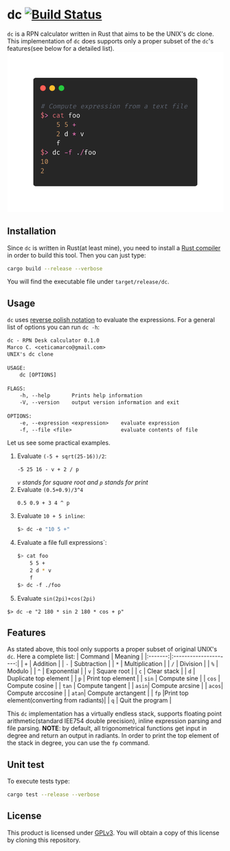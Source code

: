 # dc [![Build Status](https://www.travis-ci.com/ice-bit/dc.svg?branch=main)](https://www.travis-ci.com/ice-bit/dc)
`dc` is a RPN calculator written in Rust that aims to be the UNIX's dc clone. This implementation of `dc`
does supports only a proper subset of the `dc`'s features(see below for a detailed list).  
![example](.screen.png)

## Installation
Since `dc` is written in Rust(at least mine), you need to install a 
[Rust compiler](https://www.rust-lang.org/) in order to build this tool.
Then you can just type:

```bash
cargo build --release --verbose
```
You will find the executable file under `target/release/dc`.

## Usage
`dc` uses [reverse polish notation](https://en.wikipedia.org/wiki/Reverse_Polish_notation) to evaluate the expressions. For a general
list of options you can run `dc -h`:

```
dc - RPN Desk calculator 0.1.0
Marco C. <ceticamarco@gmail.com>
UNIX's dc clone

USAGE:
    dc [OPTIONS]

FLAGS:
    -h, --help       Prints help information
    -V, --version    output version information and exit

OPTIONS:
    -e, --expression <expression>    evaluate expression
    -f, --file <file>                evaluate contents of file
```

Let us see some practical examples.  

1. Evaluate `(-5 + sqrt(25-16))/2`:
    ```
    -5 25 16 - v + 2 / p
    ```
    _`v` stands for square root and `p` stands for print_
2. Evaluate `(0.5+0.9)/3^4`
    ```
    0.5 0.9 + 3 4 ^ p
    ```
3. Evaluate `10 + 5 inline`:
    ```bash
    $> dc -e "10 5 +"
    ```
4. Evaluate a file full expressions`:
    ```bash
    $> cat foo
        5 5 + 
        2 d * v 
        f
    $> dc -f ./foo
    ```
5. Evaluate `sin(2pi)+cos(2pi)`
```
$> dc -e "2 180 * sin 2 180 * cos + p"
```

## Features
As stated above, this tool only supports a proper subset of 
original UNIX's `dc`. Here a complete list:
| Command |        Meaning        |
|:-------:|:---------------------:|
|   `+`   |        Addition       |
|   `-`   |      Subtraction      |
|   `*`   |     Multiplication    |
|   `/`   |        Division       |
|   `%`   |         Modulo        |
|   `^`   |      Exponential      |
|   `v`   |      Square root      |
|   `c`   |      Clear stack      |
|   `d`   | Duplicate top element |
|   `p`   |   Print top element   |
|   `sin` |    Compute sine       |
|   `cos` |    Compute cosine     |
|   `tan` |    Compute tangent    |
|   `asin`|    Compute arcsine    |
|   `acos`|    Compute arccosine  |
|   `atan`|    Compute arctangent |
|   `fp`  |Print top element(converting from radiants)|
|   `q`  | Quit the program |

This `dc` implementation has a virtually endless stack, supports 
floating point arithmetic(standard IEE754 double precision),
inline expression parsing and file parsing.
**NOTE**: by default, all trigonometrical functions
get input in degree and return an output in radiants.
In order to print the top element of the stack
in degree, you can use the `fp` command.

## Unit test
To execute tests type:
```bash
cargo test --release --verbose
```

## License
This product is licensed under 
[GPLv3](https://choosealicense.com/licenses/gpl-3.0/). You will obtain a copy 
of this license by cloning this repository.
